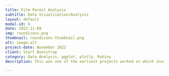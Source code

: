 ```yaml
---
title: Film Permit Analysis
subtitle: Data Visualisation/Analysis
layout: default
modal-id: 6
date: 2022-11-09
img: roundicons.png
thumbnail: roundicons-thumbnail.png
alt: image-alt
project-date: November 2022
client: Start Bootstrap
category: Data Analysis, ggplot, plotly, Rshiny
description: This was one of the earliest projects worked on which involved end to end architecture. However, the entire project was executed using R. Data was injested through an api call, cleansed in R and then visualised using ggplot and tidyverse. The shiny app provides a visual insight to the film permit issued over the years in the city of New York. 

---
```

